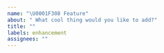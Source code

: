 ```yaml
---
name: "\U0001F308 Feature"
about: " What cool thing would you like to add?"
title: ""
labels: enhancement
assignees: ""
---
```


<!-- What is this feature?  -->
<!-- How the feature should work? -->
<!-- You have examples or an idea of how it can be implemented? -->
